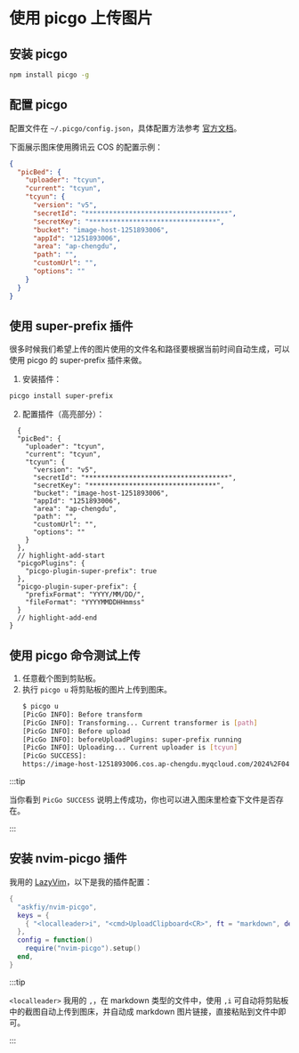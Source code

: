 # 使用 picgo 上传图片

## 安装 picgo

```bash
npm install picgo -g
```

## 配置 picgo

配置文件在 `~/.picgo/config.json`，具体配置方法参考 [官方文档](https://picgo.github.io/PicGo-Core-Doc/zh/guide/config.html)。

下面展示图床使用腾讯云 COS 的配置示例：

```json
{
  "picBed": {
    "uploader": "tcyun",
    "current": "tcyun",
    "tcyun": {
      "version": "v5",
      "secretId": "************************************",
      "secretKey": "********************************",
      "bucket": "image-host-1251893006",
      "appId": "1251893006",
      "area": "ap-chengdu",
      "path": "",
      "customUrl": "",
      "options": ""
    }
  }
}
```

## 使用 super-prefix 插件

很多时候我们希望上传的图片使用的文件名和路径要根据当前时间自动生成，可以使用 picgo 的 super-prefix 插件来做。

1. 安装插件：

```bash
picgo install super-prefix
```

2. 配置插件（高亮部分）：

```jsonc showLineNumbers
  {
  "picBed": {
    "uploader": "tcyun",
    "current": "tcyun",
    "tcyun": {
      "version": "v5",
      "secretId": "************************************",
      "secretKey": "********************************",
      "bucket": "image-host-1251893006",
      "appId": "1251893006",
      "area": "ap-chengdu",
      "path": "",
      "customUrl": "",
      "options": ""
    }
  },
  // highlight-add-start
  "picgoPlugins": {
    "picgo-plugin-super-prefix": true
  },
  "picgo-plugin-super-prefix": {
    "prefixFormat": "YYYY/MM/DD/",
    "fileFormat": "YYYYMMDDHHmmss"
  }
  // highlight-add-end
}
```

## 使用 picgo 命令测试上传

1. 任意截个图到剪贴板。
2. 执行 `picgo u` 将剪贴板的图片上传到图床。
    ```bash
    $ picgo u
    [PicGo INFO]: Before transform
    [PicGo INFO]: Transforming... Current transformer is [path]
    [PicGo INFO]: Before upload
    [PicGo INFO]: beforeUploadPlugins: super-prefix running
    [PicGo INFO]: Uploading... Current uploader is [tcyun]
    [PicGo SUCCESS]:
    https://image-host-1251893006.cos.ap-chengdu.myqcloud.com/2024%2F04%2F11%2F20240411155444.png
    ```

:::tip

当你看到 `PicGo SUCCESS` 说明上传成功，你也可以进入图床里检查下文件是否存在。

:::

## 安装 nvim-picgo 插件

我用的 [LazyVim](https://github.com/LazyVim/LazyVim)，以下是我的插件配置：

```lua
{
  "askfiy/nvim-picgo",
  keys = {
    { "<localleader>i", "<cmd>UploadClipboard<CR>", ft = "markdown", desc = "Insert Picture (Picgo)" },
  },
  config = function()
    require("nvim-picgo").setup()
  end,
}
```
:::tip

`<localleader>` 我用的 `,`，在 markdown 类型的文件中，使用 `,i` 可自动将剪贴板中的截图自动上传到图床，并自动成 markdown 图片链接，直接粘贴到文件中即可。

:::

